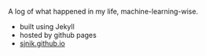 A log of what happened in my life, machine-learning-wise.
- built using Jekyll
- hosted by github pages
- [sjnik.github.io](https://sjnik.github.io./)
